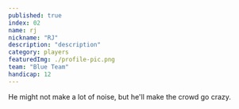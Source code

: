 ```yaml
---
published: true
index: 02
name: rj
nickname: "RJ"
description: "description"
category: players
featuredImg: ./profile-pic.png
team: "Blue Team"
handicap: 12
---
```



He might not make a lot of noise, but he'll make the crowd go crazy. 